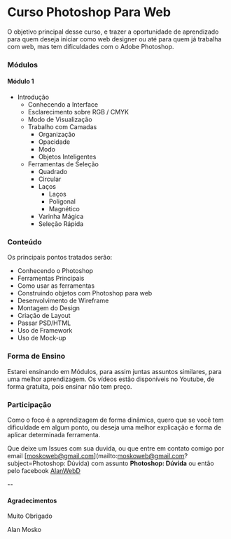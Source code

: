 # Curso Photoshop Para Web


O objetivo principal desse curso, e trazer a oportunidade de aprendizado para quem deseja iniciar como web designer ou até para quem já trabalha com web, mas tem dificuldades com o Adobe Photoshop.

### Módulos

#### Módulo 1

- Introdução
  - Conhecendo a Interface
  - Esclarecimento sobre RGB / CMYK
  - Modo de Visualização
  - Trabalho com Camadas
    - Organização
    - Opacidade
    - Modo
    - Objetos Inteligentes
  - Ferramentas de Seleção
    - Quadrado
    - Circular
    - Laços
      - Laços
      - Poligonal
      - Magnético
    - Varinha Mágica
    - Seleção Rápida

### Conteúdo

Os principais pontos tratados serão:

- Conhecendo o Photoshop
- Ferramentas Principais
- Como usar as ferramentas
- Construindo objetos com Photoshop para web
- Desenvolvimento de Wireframe
- Montagem do Design
- Criação de Layout
- Passar PSD/HTML
- Uso de Framework
- Uso de Mock-up

### Forma de Ensino

Estarei ensinando em Módulos, para assim juntas assuntos similares, para uma melhor aprendizagem.
Os vídeos estão disponíveis no Youtube, de forma gratuita, pois ensinar não tem preço.

### Participação

Como o foco é a aprendizagem de forma dinâmica, quero que se você tem dificuldade em algum ponto, ou deseja uma melhor explicação e forma de aplicar determinada ferramenta.

Que deixe um Issues com sua duvida, ou que entre em contato comigo por email [moskoweb@gmail.com](mailto:moskoweb@gmail.com?subject=Photoshop: Dúvida) com assunto **Photoshop: Dúvida** ou então pelo facebook [AlanWebD](http://fb.com/alanwebd)

--

#### Agradecimentos

Muito Obrigado

Alan Mosko
